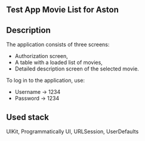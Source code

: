 ##  Test App Movie List for Aston

## Description

The application consists of three screens:

- Authorization screen,
- A table with a loaded list of movies,
- Detailed description screen of the selected movie.

To log in to the application, use: 

 - Username -> 1234
 - Password -> 1234

## Used stack

UIKit, Programmatically UI, URLSession, UserDefaults
 
